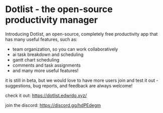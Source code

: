 # Dotlist - the open-source productivity manager

Introducing Dotlist, an open-source, completely free productivity app that has many useful features, such as:

- team organization, so you can work collaboratively
- ai task breakdown and scheduling
- gantt chart scheduling
- comments and task assignments
- and many more useful features!

it is still in beta, but we would love to have more users join and test it out - suggestions, bug reports, and feedback are always welcome!

check it out:
https://dotlist.edwrdq.xyz/

join the discord:
https://discord.gg/hdPEdegm
